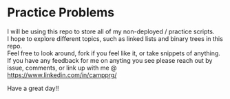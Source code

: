 # Practice Problems

I will be using this repo to store all of my non-deployed / practice scripts.  
I hope to explore different topics, such as linked lists and binary trees in this repo.  
Feel free to look around, fork if you feel like it, or take snippets of anything.  
If you have any feedback for me on anyting you see please reach out by issue, comments, or link up with me @ https://www.linkedin.com/in/campprg/  

Have a great day!!
